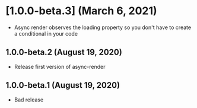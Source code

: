 # [1.0.0-beta.3] (March 6, 2021)

- Async render observes the loading property so you don't have to create a conditional in your code

## 1.0.0-beta.2 (August 19, 2020) 

- Release first version of async-render


## 1.0.0-beta.1 (August 19, 2020) 

- Bad release
